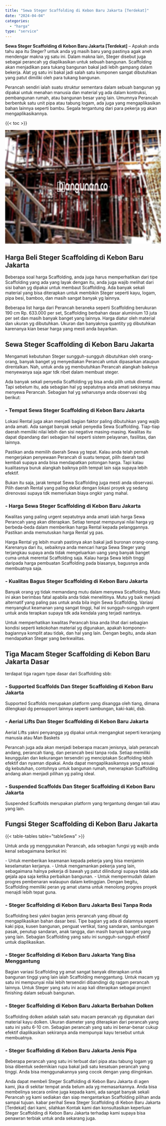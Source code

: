 ```yaml
---
title: "Sewa Steger Scaffolding di Kebon Baru Jakarta [Terdekat]"
date: "2024-04-04"
categories: 
  - "harga"
type: "service"
---
```


**Sewa Steger Scaffolding di Kebon Baru Jakarta \[Terdekat\]** – Apakah anda tahu apa itu Steger? untuk anda yg masih baru yang pastinya agak aneh mendengar makna yg satu ini. Dalam makna lain, Steger disebut juga sebagai perancah yg diaplikasikan untuk sebuah bangunan. Scaffolding akan menjadikan para tukang bangunan bakal jadi lebih gampang dalam bekerja. Alat yg satu ini bakal jadi salah satu komponen sangat dibutuhkan yang patut dimiliki oleh para tukang bangunan.

Perancah sendiri ialah suatu struktur sementara dalam sebuah bangunan yg dipakai untuk menahan manusia dan material yg ada dalam kontruksi, pembangunan rumah, atau bangunan besar yang lain. Umumnya Perancah berbentuk satu unit pipa atau tabung logam, ada juga yang mengaplikasikan bahan lainnya seperti bambu. Segala tergantung dari para pekerja yg akan mengaplikasikannya.

{{< toc >}}

![Sewa Steger Scaffolding di Kebon Baru Jakarta [Terdekat]](/images/sewa-scaffolding-steger-10.png)

## Harga Beli Steger Scaffolding di Kebon Baru Jakarta

Beberapa soal harga Scaffolding, anda juga harus memperhatikan dari tipe Scaffolding yang ada yang layak dengan itu, anda juga wajib melihat dari sisi bahan yg dipakai untuk membaut Scaffolding. Ada banyak sekali material yang bisa diterapkan untuk membikin Steger seperti kayu, logam, pipa besi, bamboo, dan masih sangat banyak yg lainnya.

Beberapa list harga dari Perancah beraneka seperti Scaffolding berukuran 190 cm Rp. 633.000 per set, Scaffolding berbahan dasar aluminium 13 juta per set dan masih banyak banget yang lainnya. Harga diatur oleh material dan ukuran yg dibutuhkan. Ukuran dan banyaknya quantity yg dibutuhkan karenanya kian besar harga yang mesti anda bayarkan.

## Sewa Steger Scaffolding di Kebon Baru Jakarta

Mengamati kebutuhan Steger sungguh-sungguh dibutuhkan oleh orang-orang, banyak banget yg menyediakan Perancah untuk dipasarkan ataupun direntalkan. Nah, untuk anda yg membutuhkan Perancah alangkah baiknya menyewanya saja agar tdk ribet dalam membuat steger.

Ada banyak sekali penyedia Scaffolding yg bisa anda pilih untuk dirental. Tapi sebelum itu, ada sebagian hal yg sepatutnya anda amati sekiranya mau menyewa Perancah. Sebagian hal yg seharusnya anda observasi sbg berikut:

### \- Tempat Sewa Steger Scaffolding di Kebon Baru Jakarta

Lokasi Rental juga akan menjadi bagian faktor paling dibutuhkan yang wajib anda amati. Ada sangat banyak sekali penyedia Sewa Scaffolding. Tiap-tiap daerah memiliki nilai lebih dan sisi negative masing-masing. Kwalitas itu dapat dipandang dari sebagian hal seperti sistem pelayanan, fasilitas, dan lainnya.

Pastikan anda memilih daerah Sewa yg tepat. Kalau anda telah pernah mengerjakan penyewaan Perancah di suatu tempat, pilih daerah tadi kembali supaya anda bisa mendapatkan potongan harga. Tapi kalau kualitasnya buruk alangkah baiknya pilih tempat lain saja supaya lebih efektif.

Bukan itu saja, jarak tempat Sewa Scaffolding juga mesti anda observasi. Pilih daerah Rental yang paling dekat dengan lokasi proyek yg sedang direnovasi supaya tdk memerlukan biaya ongkir yang mahal.

### \- Harga Sewa Steger Scaffolding di Kebon Baru Jakarta

Kwalitas yang paling urgent sepatutnya anda amati ialah harga Sewa Perancah yang akan diterapkan. Setiap tempat mempunyai nilai harga yg berbeda-beda dalam memberikan harga Rental kepada pelanggannya. Pastikan anda memutuskan harga Rental yg pas.

Harga Rental yg lebih murah pastinya akan bakal jadi buronan orang-orang. Karenanya dari itu, sebaiknya anda mencari harga Sewa Steger yang terjangkau supaya anda tidak mengeluarkan uang yang banyak banget cuma untuk merental Scaffolding saja. Kalau harga Sewa lebih tinggi daripada harga pembuatan Scaffolding pada biasanya, bagusnya anda membuatnya saja.

### \- Kualitas Bagus Steger Scaffolding di Kebon Baru Jakarta

Banyak orang yg tidak memandang mutu dalam menyewa Scaffolding. Mutu ini akan berimbas fatal apabila anda tidak menelitinya. Mutu yg baik menjadi alternatif yang paling pas untuk anda bila ingin Sewa Scaffolding. Variasi menyangkut keamanan yang sangat tinggi, hal ini sungguh-sungguh urgent untuk anda terapkan supaya tdk ada kendala yang terjadi nantinya.

Untuk memperhatikan kwalitas Perancah bisa anda lihat dari sebagian kondisi seperti kekokohan material yg digunakan, apakah komponen-bagiannya komplit atau tidak, dan hal yang lain. Dengan begitu, anda akan mendapatkan Steger yang berkwalitas.

## Tiga Macam Steger Scaffolding di Kebon Baru Jakarta Dasar

terdapat tiga ragam type dasar dari Scaffolding sbb:

### \- Supported Scaffolds Dan Steger Scaffolding di Kebon Baru Jakarta

Supported Scaffolds merupakan platform yang disangga oleh tiang, dimana dilengkapi dg pensupport lainnya seperti sambungan, kaki-kaki, dsb.

### \- Aerial Lifts Dan Steger Scaffolding di Kebon Baru Jakarta

Aerial Lifts yakni penyangga yg dipakai untuk mengangkat seperti keranjang manusia atau Man Baskets

Perancah juga ada akan menjadi beberapa macam jenisnya, ialah perancah andang, perancah tiang, dan perancah besi tanpa roda. Setiap memiliki keunggulan dan kekurangan tersendiri yg menciptakan Scaffolding lebih efektif dan nyaman dipakai. Anda dapat mengaplikasikannya yang sesuai dg kebutuhan, contohnya untuk bangunan rumah, menerapkan Scaffolding andang akan menjadi pilihan yg paling ideal.

### \- Suspended Scaffolds Dan Steger Scaffolding di Kebon Baru Jakarta

Suspended Scaffolds merupakan platform yang tergantung dengan tali atau yang lain.

## Fungsi Steger Scaffolding di Kebon Baru Jakarta

{{< table-tables table="tableSewa" >}}

Untuk anda yg menggunakan Perancah, ada sebagian fungsi yg wajib anda kenal sebagaimana berikut ini:

\- Untuk memberikan keamanan kepada pekerja yang bisa menjamin keselamatan kerjanya. - Untuk mengamankan pekerja yang lain, sebagaimana halnya pekerja di bawah yg patut dilindungi supaya tidak ada gejala apa saja ketika perbaikan bangunan. - Untuk mempermudah dalam progres pembenaran walaupun dalam ketinggian. Dengan begitu, Scaffolding memiliki peran yg amat utama untuk menolong progres proyek menajdi lebih tepat guna.

### \- Steger Scaffolding di Kebon Baru Jakarta Besi Tanpa Roda

Scaffolding besi yakni bagian jenis perancah yang dibuat dg mengaplikasikan bahan dasar besi. Tipe bagian yg ada di dalamnya seperti kaki pipa, kusen bangunan, penguat vertikal, tiang sandaran, sambungan pasak, penutup sandaran, anak tangga, dan masih banyak banget yang yang lain. Sebagian Scaffolding yang satu ini sungguh-sungguh efektif untuk diaplikasikan.

### \- Steger Scaffolding di Kebon Baru Jakarta Yang Bisa Menggantung

Bagian variasi Scaffolding yg amat sangat banyak diterapkan untuk bangunan tinggi yang lain ialah Scaffolding menggantung. Untuk macam yg satu ini mempunyai nilai lebih tersendiri dibandingi dg ragam perancah lainnya. Untuk Steger yang satu ini acap kali diterapkan sebagai project finishing dalam sebuah bangunan.

### \- Steger Scaffolding di Kebon Baru Jakarta Berbahan Dolken

Scaffolding dolken adalah salah satu macam perancah yg digunakan dari material kayu dolken. Ukuran diameter yang diterapkan dari perancah yang satu ini yaitu 6-10 cm. Sebagian perancah yang satu ini benar-benar cukup efektif diaplikasikan sekiranya anda mempunyai kayu tersebut untuk membuatnya.

### \- Steger Scaffolding di Kebon Baru Jakarta Jenis Pipa

Beberapa perancah yang satu ini terbuat dari pipa atau tabung logam yg bisa dibentuk sedemikian rupa bakal jadi satu kesatuan perancah yang tinggi. Anda bisa menggunakannya yang cocok dengan yang diinginkan.

Anda dapat membeli Steger Scaffolding di Kebon Baru Jakarta di agen kami, jika di sekitar tempat anda belum ada yg memasarkannya. Anda bisa membelinya secara online juga kepada kami, ada sangat banyak sekali Perancah yg kami sediakan dan siap mengantarkan Scaffolding pilihan anda sampai tujuan. kabar perihal Sewa Steger Scaffolding di Kebon Baru Jakarta \[Terdekat\] dari kami, silahkan Kontak kami dan konsultasikan keperluan Steger Scaffolding di Kebon Baru Jakarta terhadap kami supaya bisa penawran terbiak untuk anda sekarang juga.
